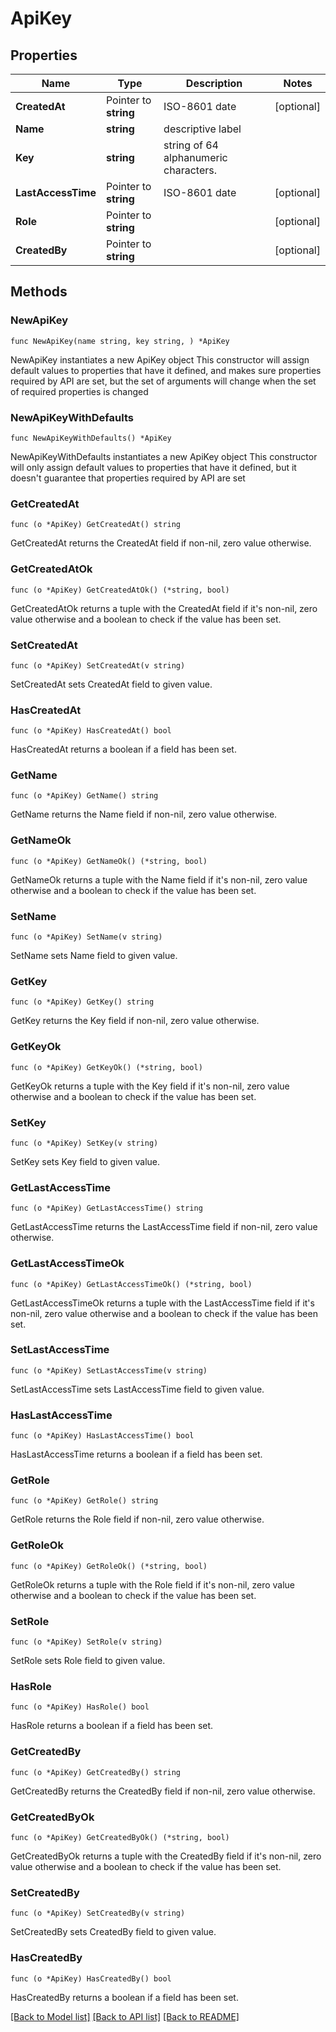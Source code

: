 # ApiKey

## Properties

Name | Type | Description | Notes
------------ | ------------- | ------------- | -------------
**CreatedAt** | Pointer to **string** | ISO-8601 date | [optional] 
**Name** | **string** | descriptive label | 
**Key** | **string** | string of 64 alphanumeric characters. | 
**LastAccessTime** | Pointer to **string** | ISO-8601 date | [optional] 
**Role** | Pointer to **string** |  | [optional] 
**CreatedBy** | Pointer to **string** |  | [optional] 

## Methods

### NewApiKey

`func NewApiKey(name string, key string, ) *ApiKey`

NewApiKey instantiates a new ApiKey object
This constructor will assign default values to properties that have it defined,
and makes sure properties required by API are set, but the set of arguments
will change when the set of required properties is changed

### NewApiKeyWithDefaults

`func NewApiKeyWithDefaults() *ApiKey`

NewApiKeyWithDefaults instantiates a new ApiKey object
This constructor will only assign default values to properties that have it defined,
but it doesn't guarantee that properties required by API are set

### GetCreatedAt

`func (o *ApiKey) GetCreatedAt() string`

GetCreatedAt returns the CreatedAt field if non-nil, zero value otherwise.

### GetCreatedAtOk

`func (o *ApiKey) GetCreatedAtOk() (*string, bool)`

GetCreatedAtOk returns a tuple with the CreatedAt field if it's non-nil, zero value otherwise
and a boolean to check if the value has been set.

### SetCreatedAt

`func (o *ApiKey) SetCreatedAt(v string)`

SetCreatedAt sets CreatedAt field to given value.

### HasCreatedAt

`func (o *ApiKey) HasCreatedAt() bool`

HasCreatedAt returns a boolean if a field has been set.

### GetName

`func (o *ApiKey) GetName() string`

GetName returns the Name field if non-nil, zero value otherwise.

### GetNameOk

`func (o *ApiKey) GetNameOk() (*string, bool)`

GetNameOk returns a tuple with the Name field if it's non-nil, zero value otherwise
and a boolean to check if the value has been set.

### SetName

`func (o *ApiKey) SetName(v string)`

SetName sets Name field to given value.


### GetKey

`func (o *ApiKey) GetKey() string`

GetKey returns the Key field if non-nil, zero value otherwise.

### GetKeyOk

`func (o *ApiKey) GetKeyOk() (*string, bool)`

GetKeyOk returns a tuple with the Key field if it's non-nil, zero value otherwise
and a boolean to check if the value has been set.

### SetKey

`func (o *ApiKey) SetKey(v string)`

SetKey sets Key field to given value.


### GetLastAccessTime

`func (o *ApiKey) GetLastAccessTime() string`

GetLastAccessTime returns the LastAccessTime field if non-nil, zero value otherwise.

### GetLastAccessTimeOk

`func (o *ApiKey) GetLastAccessTimeOk() (*string, bool)`

GetLastAccessTimeOk returns a tuple with the LastAccessTime field if it's non-nil, zero value otherwise
and a boolean to check if the value has been set.

### SetLastAccessTime

`func (o *ApiKey) SetLastAccessTime(v string)`

SetLastAccessTime sets LastAccessTime field to given value.

### HasLastAccessTime

`func (o *ApiKey) HasLastAccessTime() bool`

HasLastAccessTime returns a boolean if a field has been set.

### GetRole

`func (o *ApiKey) GetRole() string`

GetRole returns the Role field if non-nil, zero value otherwise.

### GetRoleOk

`func (o *ApiKey) GetRoleOk() (*string, bool)`

GetRoleOk returns a tuple with the Role field if it's non-nil, zero value otherwise
and a boolean to check if the value has been set.

### SetRole

`func (o *ApiKey) SetRole(v string)`

SetRole sets Role field to given value.

### HasRole

`func (o *ApiKey) HasRole() bool`

HasRole returns a boolean if a field has been set.

### GetCreatedBy

`func (o *ApiKey) GetCreatedBy() string`

GetCreatedBy returns the CreatedBy field if non-nil, zero value otherwise.

### GetCreatedByOk

`func (o *ApiKey) GetCreatedByOk() (*string, bool)`

GetCreatedByOk returns a tuple with the CreatedBy field if it's non-nil, zero value otherwise
and a boolean to check if the value has been set.

### SetCreatedBy

`func (o *ApiKey) SetCreatedBy(v string)`

SetCreatedBy sets CreatedBy field to given value.

### HasCreatedBy

`func (o *ApiKey) HasCreatedBy() bool`

HasCreatedBy returns a boolean if a field has been set.


[[Back to Model list]](../README.md#documentation-for-models) [[Back to API list]](../README.md#documentation-for-api-endpoints) [[Back to README]](../README.md)


